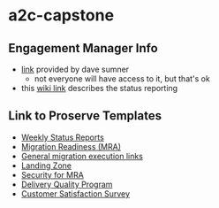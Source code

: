 # a2c-capstone

## Engagement Manager Info
- [link](https://confluence.aws-proserve.org/confluence/display/EDF/How+to+produce+a+weekly+status+-+Internal) provided by dave sumner
    - not everyone will have access to it, but that's ok
- this [wiki link](https://w.amazon.com/index.php/Technical%20Program%20Manager/Reporting%20Status) describes the status reporting

## Link to Proserve Templates
- [Weekly Status Reports](https://confluence.aws-proserve.org/confluence/pages/viewpage.action?spaceKey=EDF&title=How+to+produce+a+weekly+status+-+Internal)
- [Migration Readiness (MRA)](https://confluence.aws-proserve.org/confluence/display/STAGE/Readiness+Assessment)
- [General migration execution links](https://confluence.aws-proserve.org/confluence/display/STAGE/Execution%3A+Deliverables)
- [Landing Zone](https://confluence.aws-proserve.org/confluence/display/STAGE/AWS+Landing+Zone)
- [Security for MRA](https://confluence.aws-proserve.org/confluence/display/STAGE/Security%3A+Deliverables)
- [Delivery Quality Program](https://drive.corp.amazon.com/folders/AWS%20ProServe%20Ops/Tools/Deal%20Quality/DQ%20Templates)
- [Customer Satisfaction Survey](https://w.amazon.com/bin/view/AWS/Teams/Proserve/Customer_Satisfaction_V2/)